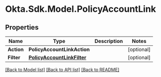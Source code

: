 # Okta.Sdk.Model.PolicyAccountLink
## Properties

Name | Type | Description | Notes
------------ | ------------- | ------------- | -------------
**Action** | **PolicyAccountLinkAction** |  | [optional] 
**Filter** | [**PolicyAccountLinkFilter**](PolicyAccountLinkFilter.md) |  | [optional] 

[[Back to Model list]](../README.md#documentation-for-models) [[Back to API list]](../README.md#documentation-for-api-endpoints) [[Back to README]](../README.md)

